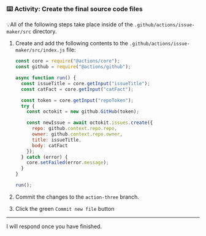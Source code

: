 ### :keyboard: Activity: Create the final source code files

💡All of the following steps take place inside of the `.github/actions/issue-maker/src` directory.

1. Create and add the following contents to the `.github/actions/issue-maker/src/index.js` file:

   ```javascript
   const core = require("@actions/core");
   const github = require("@actions/github");

   async function run() {
     const issueTitle = core.getInput("issueTitle");
     const catFact = core.getInput("catFact");

     const token = core.getInput("repoToken");
     try {
       const octokit = new github.GitHub(token);

       const newIssue = await octokit.issues.create({
         repo: github.context.repo.repo,
         owner: github.context.repo.owner,
         title: issueTitle,
         body: catFact
       });
     } catch (error) {
       core.setFailed(error.message);
     }
   }

   run();
   ```

1. Commit the changes to the `action-three` branch.
1. Click the green `Commit new file` button

---

I will respond once you have finished.

